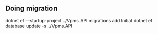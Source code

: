 

## Doing migration
dotnet ef --startup-project ../Vpms.API migrations add Initial
dotnet ef database update -s ../Vpms.API